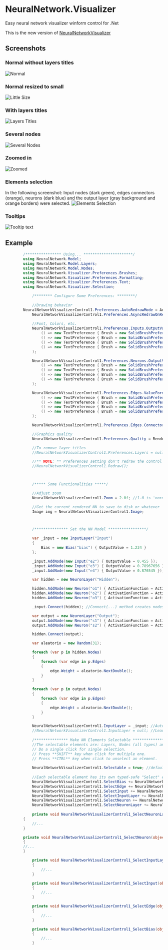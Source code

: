 # NeuralNetwork.Visualizer
Easy neural network visualizer winform control for .Net

This is the new version of [NeuralNetworkVisualizer](https://github.com/sebastiantramontana/NeuralNetworkVisualizer)

## Screenshots
### Normal without layers titles
![Normal](https://github.com/sebastiantramontana/NeuralNetwork.Visualizer/raw/master/docs/Normal.PNG)
### Normal resized to small
![Little Size](https://github.com/sebastiantramontana/NeuralNetwork.Visualizer/raw/master/docs/NormalLittle.PNG)
### With layers titles
![Layers Titles](https://github.com/sebastiantramontana/NeuralNetwork.Visualizer/raw/master/docs/NormalWithTitles.PNG)
### Several nodes
![Several Nodes](https://github.com/sebastiantramontana/NeuralNetwork.Visualizer/raw/master/docs/SeveralNodes.PNG)
### Zoomed in
![Zoomed](https://github.com/sebastiantramontana/NeuralNetwork.Visualizer/raw/master/docs/SeveralNodesZoomed.png)
### Elements selection
In the following screenshot: Input nodes (dark green), edges connectors (orange), neurons (dark blue) and the output layer (gray background and orange borders) were selected.
![Elements Selection](https://github.com/sebastiantramontana/NeuralNetwork.Visualizer/raw/master/docs/NormalSelectedElements.png)
### Tooltips
![Tooltip text](https://github.com/sebastiantramontana/NeuralNetwork.Visualizer/raw/master/docs/NormalTooltipText.png)

## Example

```C#
	    /**************** Using... **********************/
	    using NeuralNetwork.Model;
	    using NeuralNetwork.Model.Layers;
	    using NeuralNetwork.Model.Nodes;
	    using NeuralNetwork.Visualizer.Preferences.Brushes;
	    using NeuralNetwork.Visualizer.Preferences.Formatting;
	    using NeuralNetwork.Visualizer.Preferences.Text;
	    using NeuralNetwork.Visualizer.Selection;

            /******** Configure Some Preferences: ********/
            
            //Drawing behavior
	    NeuralNetworkVisualizerControl1.Preferences.AutoRedrawMode = AutoRedrawMode.AutoRedrawAsync; //set the auto redraw mode: none, sync or async.
            NeuralNetworkVisualizerControl1.Preferences.AsyncRedrawOnResize = false; //default is true
            
            //Font, Colors, etc.
            NeuralNetworkVisualizerControl1.Preferences.Inputs.OutputValueFormatter = new ByValueSignFormatter<TextPreference>(
                () => new TextPreference { Brush = new SolidBrushPreference(Color.Red) },
                () => new TextPreference { Brush = new SolidBrushPreference(Color.Gray) },
                () => new TextPreference { Brush = new SolidBrushPreference(Color.Black) },
                () => new TextPreference { Brush = new SolidBrushPreference(Color.Black) }
            );

            NeuralNetworkVisualizerControl1.Preferences.Neurons.OutputValueFormatter = new ByValueSignFormatter<TextPreference>(
                () => new TextPreference { Brush = new SolidBrushPreference(Color.Red) },
                () => new TextPreference { Brush = new SolidBrushPreference(Color.Gray) },
                () => new TextPreference { Brush = new SolidBrushPreference(Color.Black) },
                () => new TextPreference { Brush = new SolidBrushPreference(Color.Black) }
            );

            NeuralNetworkVisualizerControl1.Preferences.Edges.ValueFormatter = new ByValueSignFormatter<TextPreference>(
                () => new TextPreference { Brush = new SolidBrushPreference(Color.Red) },
                () => new TextPreference { Brush = new SolidBrushPreference(Color.Gray) },
                () => new TextPreference { Brush = new SolidBrushPreference(Color.Black) },
                () => new TextPreference { Brush = new SolidBrushPreference(Color.Black) }
            );

            NeuralNetworkVisualizerControl1.Preferences.Edges.Connector = new CustomFormatter<Pen>((v) => v == 0.0 ? new Pen(Color.LightGray) : new Pen(Color.Black));

            //Graphics quality
            NeuralNetworkVisualizerControl1.Preferences.Quality = RenderQuality.High; //Low, Medium, High. Medium is default

            //To remove layer titles
            //NeuralNetworkVisualizerControl1.Preferences.Layers = null;

            //** NOTE: ** Preferences setting don't redraw the control automatically. If you need to redraw the current rendered NN, call to Redraw() method after all setting 
            //NeuralNetworkVisualizerControl1.Redraw();


            
            /***** Some Functionalities *****/

            //Adjust zoom
            NeuralNetworkVisualizerControl1.Zoom = 2.0f; //1.0 is 'normal' and default, fit the whole drawing to control size

            //Get the current rendered NN to save to disk or whatever
            Image img = NeuralNetworkVisualizerControl1.Image;



            /*************** Set the NN Model *****************/

            var _input = new InputLayer("Input")
            {
                Bias = new Bias("bias") { OutputValue = 1.234 }
            };

            _input.AddNode(new Input("e2") { OutputValue = 0.455 });
            _input.AddNode(new Input("e3") { OutputValue = 0.78967656 });
            _input.AddNode(new Input("e4") { OutputValue = 0.876545 });

            var hidden = new NeuronLayer("Hidden");

            hidden.AddNode(new Neuron("o1") { ActivationFunction = ActivationFunction.LeakyRelu, OutputValue = 2.364, SumValue = 2.364 });
            hidden.AddNode(new Neuron("o2") { ActivationFunction = ActivationFunction.Tanh, OutputValue = 0.552, SumValue = 55.44 });
            hidden.AddNode(new Neuron("o3") { ActivationFunction = ActivationFunction.Sigmoid, OutputValue = 0.876545, SumValue = 11.22 });

            _input.Connect(hidden); //Connect(...) method creates nodes connections

            var output = new NeuronLayer("Output");
            output.AddNode(new Neuron("s1") { ActivationFunction = ActivationFunction.BinaryStep, OutputValue = 0.78967656, SumValue = 0.5544 });
            output.AddNode(new Neuron("s2") { ActivationFunction = ActivationFunction.Softmax, OutputValue = 0.876545, SumValue = 0.5644 });

            hidden.Connect(output);

            var aleatorio = new Random(31);

            foreach (var p in hidden.Nodes)
            {
                foreach (var edge in p.Edges)
                {
                    edge.Weight = aleatorio.NextDouble();
                }
            }

            foreach (var p in output.Nodes)
            {
                foreach (var edge in p.Edges)
                {
                    edge.Weight = aleatorio.NextDouble();
                }
            }

            NeuralNetworkVisualizerControl1.InputLayer = _input; //Automatic rendering
            //NeuralNetworkVisualizerControl1.InputLayer = null; //Leave blank when needed
            
            /*************** Make NN Elements Selectable *****************/
            //The selectable elements are: Layers, Nodes (all types) and Edge connectors.
            // Do a single click for single selection.
            // Press **SHIFT** key when click for multiple one.
            // Press **CTRL** key when click to unselect an element.
                        
            NeuralNetworkVisualizerControl1.Selectable = true; //default is false
            
            //Each selectable element has its own typed-safe "Select" event
            NeuralNetworkVisualizerControl1.SelectBias += NeuralNetworkVisualizerControl1_SelectBias;
            NeuralNetworkVisualizerControl1.SelectEdge += NeuralNetworkVisualizerControl1_SelectEdge;
            NeuralNetworkVisualizerControl1.SelectInput += NeuralNetworkVisualizerControl1_SelectInput;
            NeuralNetworkVisualizerControl1.SelectInputLayer += NeuralNetworkVisualizerControl1_SelectInputLayer;
            NeuralNetworkVisualizerControl1.SelectNeuron += NeuralNetworkVisualizerControl1_SelectNeuron;
            NeuralNetworkVisualizerControl1.SelectNeuronLayer += NeuralNetworkVisualizerControl1_SelectNeuronLayer;
            
            private void NeuralNetworkVisualizerControl1_SelectNeuronLayer(object sender, SelectionEventArgs<NeuronLayer> e)
	    {
	        //...
	    }

	    private void NeuralNetworkVisualizerControl1_SelectNeuron(object sender, SelectionEventArgs<Neuron> e)
	    {
		//...
	    }

            private void NeuralNetworkVisualizerControl1_SelectInputLayer(object sender, SelectionEventArgs<InputLayer> e)
            {
                //...
            }

            private void NeuralNetworkVisualizerControl1_SelectInput(object sender, SelectionEventArgs<Input> e)
            {
                //...
            }

            private void NeuralNetworkVisualizerControl1_SelectEdge(object sender, SelectionEventArgs<Edge> e)
            {
                //...
            }

            private void NeuralNetworkVisualizerControl1_SelectBias(object sender, SelectionEventArgs<Bias> e)
            {
                //...
            }
            
            
